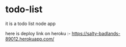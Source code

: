 # todo-list
it is a todo list node app


here is deploy link on heroku :-   https://salty-badlands-89012.herokuapp.com/
